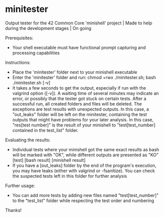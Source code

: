 # minitester
Output tester for the 42 Common Core 'minishell' project | Made to help during the development stages | On going

Prerequisites:
- Your shell executable must have functional prompt capturing and processing capabilities


Instructions:
- Place the 'minitester' folder next to your minishell executable
- Enter the 'minitester' folder and run:
chmod +rwx ./minitester.sh;
bash ./minitester.sh [-v]
- It takes a few seconds to get the output, especially if run with the valgrind option ([-v]). A waiting time of several minutes may indicate an error, or possibly that the tester got stuck on certain tests. After a successful run, all created folders and files will be deleted. The exceptions are test results with unexpected outputs. In this case, a "out_leaks" folder will be left on the minitester, containing the test outputs that might have problems for your later analysis. In this case, "res[test number]" is the result of your minishell to "test[test_number] contained in the test_list" folder.


Evaluating the results:
- Individual tests where your minishell got the same exact results as bash will be marked with "OK", while different outputs are presented as "KO" [test] [bash result] [minishell result]
- If you have a [out_leaks] folder by the end of the program's execution, you may have leaks (either with valgrind or -fsanitize). You can check the suspected tests left in this folder for further analysis


Further usage:
- You can add more tests by adding new files named "test[test_number]" to the "test_list" folder while respecting the test order and numbering


Thanks!
